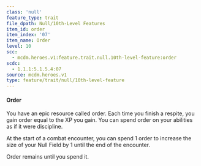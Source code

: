 ```yaml
---
class: 'null'
feature_type: trait
file_dpath: Null/10th-Level Features
item_id: order
item_index: '07'
item_name: Order
level: 10
scc:
  - mcdm.heroes.v1:feature.trait.null.10th-level-feature:order
scdc:
  - 1.1.1:5.1.5.4:07
source: mcdm.heroes.v1
type: feature/trait/null/10th-level-feature
---
```


#### Order

You have an epic resource called order. Each time you finish a respite, you gain order equal to the XP you gain. You can spend order on your abilities as if it were discipline.

At the start of a combat encounter, you can spend 1 order to increase the size of your Null Field by 1 until the end of the encounter.

Order remains until you spend it.
